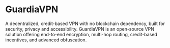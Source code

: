 # GuardiaVPN
A decentralized, credit-based VPN with no blockchain dependency, built for security, privacy and accessibility. GuardiaVPN is an open-source VPN solution offering end-to-end encryption, multi-hop routing, credit-based incentives, and advanced obfuscation.
